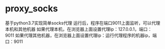 # proxy_socks
基于python3.7实现简单socks代理
运行后，程序在端口9011上面监听，可以代理本机和其他机器
如果代理本机，在浏览器上面设置代理ip：127.0.0.1，端口：9011
如果代理其他机器，在浏览器上面设置代理ip：运行代理程序的机器ip，端口：9011

